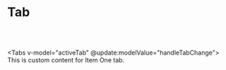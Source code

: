 # Tab
<br/>
<br/>


<Tabs v-model="activeTab" @update:modelValue="handleTabChange">
  <Tab value="one" label="Item One">
    This is custom content for Item One tab.
  </Tab>
  
</Tabs>
